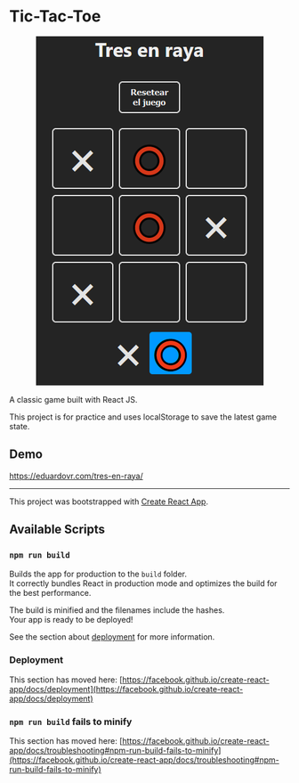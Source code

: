 # Tic-Tac-Toe

<p align='center'>
    <img src='./public/project-img.png'/>
</p>

A classic game built with React JS.

This project is for practice and uses localStorage to save the latest game state.

## Demo 
https://eduardovr.com/tres-en-raya/


<hr />

This project was bootstrapped with [Create React App](https://github.com/facebook/create-react-app).

## Available Scripts

### `npm run build`

Builds the app for production to the `build` folder.\
It correctly bundles React in production mode and optimizes the build for the best performance.

The build is minified and the filenames include the hashes.\
Your app is ready to be deployed!

See the section about [deployment](https://facebook.github.io/create-react-app/docs/deployment) for more information.

### Deployment

This section has moved here: [https://facebook.github.io/create-react-app/docs/deployment](https://facebook.github.io/create-react-app/docs/deployment)

### `npm run build` fails to minify

This section has moved here: [https://facebook.github.io/create-react-app/docs/troubleshooting#npm-run-build-fails-to-minify](https://facebook.github.io/create-react-app/docs/troubleshooting#npm-run-build-fails-to-minify)
